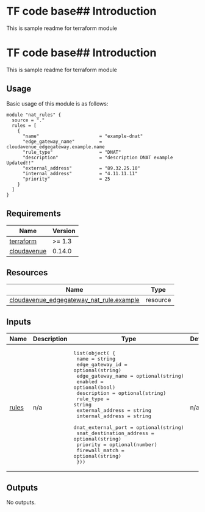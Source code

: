 # TF code base## Introduction
This is sample readme for terraform module

# TF code base## Introduction
This is sample readme for terraform module

## Usage
Basic usage of this module is as follows:
```hcl
module "nat_rules" {
  source = "."
  rules = [
    {
      "name"                      = "example-dnat"
      "edge_gateway_name"         = cloudavenue_edgegateway.example.name
      "rule_type"                 = "DNAT"
      "description"               = "description DNAT example Updated!!"
      "external_address"          = "89.32.25.10"
      "internal_address"          = "4.11.11.11"
      "priority"                  = 25
    }
  ]
}
```

<!-- BEGIN_AUTOMATED_TF_DOCS_BLOCK -->
## Requirements

| Name | Version |
|------|---------|
| <a name="requirement_terraform"></a> [terraform](#requirement\_terraform) | >= 1.3 |
| <a name="requirement_cloudavenue"></a> [cloudavenue](#requirement\_cloudavenue) | 0.14.0 |

## Resources

| Name | Type |
|------|------|
| [cloudavenue_edgegateway_nat_rule.example](https://registry.terraform.io/providers/orange-cloudavenue/cloudavenue/0.14.0/docs/resources/edgegateway_nat_rule) | resource |
## Inputs

| Name | Description | Type | Default | Required |
|------|-------------|------|---------|:--------:|
| <a name="input_rules"></a> [rules](#input\_rules) | n/a | <pre>list(object( {<br>    name                      = string<br>    edge_gateway_id           = optional(string)<br>    edge_gateway_name         = optional(string)<br>    enabled                   = optional(bool)<br>    description               = optional(string)<br>    rule_type                 = string<br>    external_address          = string<br>    internal_address          = string<br>    dnat_external_port        = optional(string)<br>    snat_destination_address  = optional(string)<br>    priority                  = optional(number)<br>    firewall_match            = optional(string)<br>  }))</pre> | n/a | yes |
## Outputs

No outputs.
<!-- END_AUTOMATED_TF_DOCS_BLOCK -->